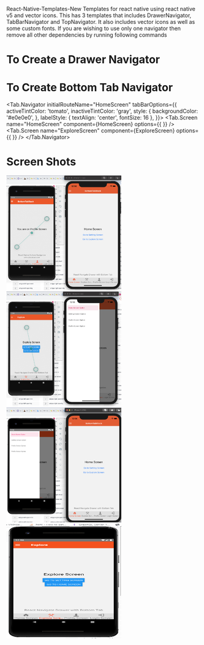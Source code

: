 React-Native-Templates-New
Templates for react native using react native v5 and vector icons. This has 3 templates that includes DrawerNavigator, TabBarNavigator and TopNavigator. It also includes vector icons as well as some custom fonts. If you are wishing to use only one navigator then remove all other dependencies by running following commands

# To Create a Drawer Navigator

<NavigationContainer>
  <Drawer.Navigator
    drawerContentOptions={{
      activeTintColor: '#e91e63',
      itemStyle: { marginVertical: 5 },
    }}>
    <Drawer.Screen
      name="HomeScreenStack"
      options={{ drawerLabel: 'Home Screen Option' }}
      component={HomeScreenStack} />
    <Drawer.Screen
      name="SettingScreenStack"
      options={{ drawerLabel: 'Setting Screen Option' }}
      component={SettingScreenStack} />
  </Drawer.Navigator>
</NavigationContainer>

# To Create Bottom Tab Navigator

<Tab.Navigator
  initialRouteName="HomeScreen"
  tabBarOptions={{
    activeTintColor: 'tomato',
    inactiveTintColor: 'gray',
    style: {
      backgroundColor: '#e0e0e0',
    },
    labelStyle: {
      textAlign: 'center',
      fontSize: 16
    },
  }}>
  <Tab.Screen
    name="HomeScreen"
    component={HomeScreen}
    options={{
    }}  />
  <Tab.Screen
    name="ExploreScreen"
    component={ExploreScreen}
    options={{
    }} />
</Tab.Navigator>


# Screen Shots

<img src="src/assets/images/1.png" width="300" height="300"/><img src="src/assets/images/3.png" width="300" height="300"/>
<img src="src/assets/images/2.png" width="300" height="300"/><img src="src/assets/images/4.png" width="300" height="300"/>
